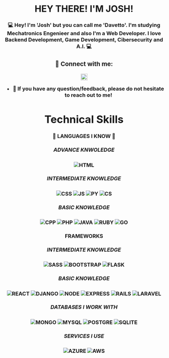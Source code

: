 <h1 align="center">
  HEY THERE! I'M JOSH!
</h1>

<h3 align="center">
 💻 Hey! I'm 'Josh' but you can call me <b>'Davetto'<b>. I'm studying Mechatronics Engenieer and also I'm a Web Developer.
  I love Backend Development, Game Development, Cibersecurity and A.I. 💻
</p>
  
### 🤝 Connect with me:

<a href="https://www.linkedin.com/in/joshue-garcia-2805361a8/"> <img align="center" src="https://raw.githubusercontent.com/yushi1007/yushi1007/main/images/linkedin.svg" alt="Yu Shi | LinkedIn" width="21px"/></a>
</a>
</br>
- 💬 If you have any question/feedback, please do not hesitate to reach out to me!

# Technical Skills
#### 💼 LANGUAGES I KNOW 💼

##### ADVANCE KNWOLEDGE
![HTML](https://img.shields.io/badge/HTML5-E34F26?style=for-the-badge&logo=html5&logoColor=white)

##### INTERMEDIATE KNOWLEDGE
![CSS](https://img.shields.io/badge/CSS3-1572B6?style=for-the-badge&logo=css3&logoColor=white)
![JS](https://img.shields.io/badge/JavaScript-323330?style=for-the-badge&logo=javascript&logoColor=F7DF1E)
![PY](https://img.shields.io/badge/Python-14354C?style=for-the-badge&logo=python&logoColor=white)
![CS](https://img.shields.io/badge/C%23-239120?style=for-the-badge&logo=c-sharp&logoColor=white)

##### BASIC KNOWLEDGE
![CPP](https://img.shields.io/badge/C%2B%2B-00599C?style=for-the-badge&logo=c%2B%2B&logoColor=white)
![PHP](https://img.shields.io/badge/PHP-777BB4?style=for-the-badge&logo=php&logoColor=white)
![JAVA](https://img.shields.io/badge/Java-ED8B00?style=for-the-badge&logo=java&logoColor=white)
![RUBY](https://img.shields.io/badge/Ruby-CC342D?style=for-the-badge&logo=ruby&logoColor=white)
![GO](https://img.shields.io/badge/Go-00ADD8?style=for-the-badge&logo=go&logoColor=white)
<!--![RUST](https://img.shields.io/badge/Rust-000000?style=for-the-badge&logo=rust&logoColor=white)-->
<!--![DART](https://img.shields.io/badge/Dart-0175C2?style=for-the-badge&logo=dart&logoColor=white)
![KOTLIN](https://img.shields.io/badge/Kotlin-0095D5?&style=for-the-badge&logo=kotlin&logoColor=white)-->

#### FRAMEWORKS

##### INTERMEDIATE KNOWLEDGE
![SASS](https://img.shields.io/badge/Sass-CC6699?style=for-the-badge&logo=sass&logoColor=whit)
![BOOTSTRAP](https://img.shields.io/badge/Bootstrap-563D7C?style=for-the-badge&logo=bootstrap&logoColor=white)
![FLASK](https://img.shields.io/badge/Flask-000000?style=for-the-badge&logo=flask&logoColor=white)

##### BASIC KNOWLEDGE
![REACT](https://img.shields.io/badge/React-20232A?style=for-the-badge&logo=react&logoColor=61DAFB)
![DJANGO](https://img.shields.io/badge/Django-092E20?style=for-the-badge&logo=django&logoColor=white)
![NODE](https://img.shields.io/badge/Node.js-43853D?style=for-the-badge&logo=node.js&logoColor=white)
![EXPRESS](https://img.shields.io/badge/Express.js-404D59?style=for-the-badge)
![RAILS](https://img.shields.io/badge/Ruby_on_Rails-CC0000?style=for-the-badge&logo=ruby-on-rails&logoColor=white)
![LARAVEL](https://img.shields.io/badge/Laravel-FF2D20?style=for-the-badge&logo=laravel&logoColor=white)
<!--![FLUTTER](https://img.shields.io/badge/Flutter-02569B?style=for-the-badge&logo=flutter&logoColor=white)-->
<!--![RN](https://img.shields.io/badge/React_Native-20232A?style=for-the-badge&logo=react&logoColor=61DAFB)-->

##### DATABASES I WORK WITH
![MONGO](https://img.shields.io/badge/MongoDB-4EA94B?style=for-the-badge&logo=mongodb&logoColor=white)
![MYSQL](https://img.shields.io/badge/MySQL-00000F?style=for-the-badge&logo=mysql&logoColor=white)
![POSTGRE](https://img.shields.io/badge/PostgreSQL-316192?style=for-the-badge&logo=postgresql&logoColor=white)
![SQLITE](https://img.shields.io/badge/SQLite-07405E?style=for-the-badge&logo=sqlite&logoColor=white)

##### SERVICES I USE
![AZURE](https://img.shields.io/badge/Microsoft_Azure-0089D6?style=for-the-badge&logo=microsoft-azure&logoColor=white)
![AWS](https://img.shields.io/badge/Amazon_AWS-232F3E?style=for-the-badge&logo=amazon-aws&logoColor=white)
